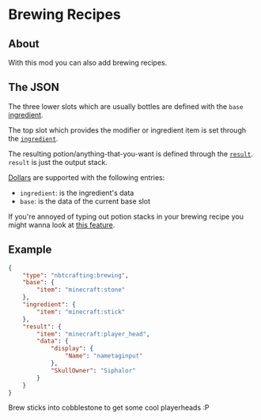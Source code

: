 # Brewing Recipes
## About
With this mod you can also add brewing recipes.

## The JSON
The three lower slots which are usually bottles are defined with the `base` [ingredient].

The top slot which provides the modifier or ingredient item is set through the [`ingredient`][ingredient].

The resulting potion/anything-that-you-want is defined through the [`result`][result].
`result` is just the output stack.

[Dollars](../../dynamic-data/dollars) are supported with the following entries:

- `ingredient`: is the ingredient's data
- `base`: is the data of the current base slot

If you're annoyed of typing out potion stacks in your brewing recipe you might wanna look at [this feature](../../utilities#potions-in-recipes).

[ingredient]: ../../recipe-parts/ingredients/ingredients
[result]: ../../recipe-parts/results

## Example
```json
{
	"type": "nbtcrafting:brewing",
	"base": {
		"item": "minecraft:stone"
	},
	"ingredient": {
		"item": "minecraft:stick"	
	},
	"result": {
		"item": "minecraft:player_head",
		"data": {
			"display": {
				"Name": "nametaginput"
			},
			"SkullOwner": "Siphalor"
		}
	}
}
```
Brew sticks into cobblestone to get some cool playerheads :P
